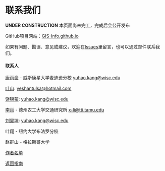 # 联系我们

**UNDER CONSTRUCTION** 本页面尚未完工，完成后会公开发布

GitHub项目网站：[GIS-Info.github.io](https://github.com/GIS-Info/GIS-Info.github.io)

如果有问题、勘误、意见或建议，欢迎在[Issues](https://github.com/GIS-Info/GIS-Info.github.io/issues)里留言，也可以通过邮件联系我们。

#### 联系人
[康雨豪](https://www.kkyyhh96.site) - 威斯康星大学麦迪逊分校 [yuhao.kang@wisc.edu](mailto:yuhao.kang@wisc.edu)

[叶山](https://www.ye-shan.com/): [yeshantulsa@hotmail.com](mailto:yeshantulsa@hotmail.com)

[饶锦蒙](https://github.com/kkyyhh96): [yuhao.kang@wisc.edu](mailto:yuhao.kang@wisc.edu)

[李肖](https://github.com/kkyyhh96) - 德州农工大学交通研究所 [x-li@tti.tamu.edu](mailto:x-li@tti.tamu.edu)

[刘昊坤](https://github.com/kkyyhh96): [yuhao.kang@wisc.edu](mailto:yuhao.kang@wisc.edu)

叶翔 - 纽约大学布法罗分校

赵群山 - 格拉斯哥大学
<!-- 这份GIS留学指南由[康雨豪](https://github.com/kkyyhh96)发起，并由不同作者提供资料完成，相关贡献者列于学校名称之后，部分学校名称后无贡献者，是因为该校信息的提供者不愿意透露姓名。这篇文章原发于[知乎](https://zhuanlan.zhihu.com/p/82774812)，该GitHub网页文档由[叶山](https://github.com/yeshancqcq)创建。由于时间和精力所限，难免有不足，还望大家多多包容。同时希望有更多的同学能参与其中，未来将长期更新，期望提供更多的信息！若有建议和补充，欢迎在[issue](https://github.com/GIS-Info/GIS-Info.github.io/issues)里留言。 -->

[作者名单](https://gis-info.github.io/pages/authors)

[返回指南](https://gis-info.github.io/)

